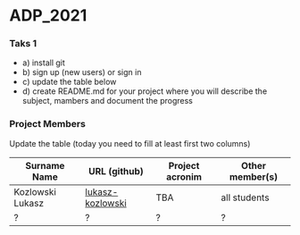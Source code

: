 # ADP_2021
### Taks 1
* a) install git
* b) sign up (new users) or sign in
* c) update the table below
* d) create README.md for your project where you will describe the subject, mambers and document the progress

### Project Members
Update the table (today you need to fill at least first two columns)

| Surname Name | URL (github) | Project acronim | Other member(s) |
| --- | --- | --- | --- |
| Kozlowski Lukasz | [lukasz-kozlowski](https://github.com/lukasz-kozlowski) | TBA | all students |
| ? | ? | ? | ? |
